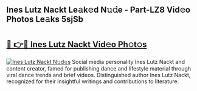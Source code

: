 ## Ines Lutz Nackt Le𝚊k𝚎d N𝚞𝚍e - Part-LZ8 Vid𝚎o Photos Le𝚊ks 5sjSb

# <h2><a href="http://fb6zpt.evod.top/?m=Ines+Lutz+Nackt">🔗 👉🔴 Ines Lutz Nackt Vid𝚎o Ph𝚘t𝚘s</a></h2>

[![Ines Lutz Nackt N𝚞d𝚎s](https://i.imgur.com/8V9OHl7.gif)](http://fb6zpt.evod.top/?m=Ines+Lutz+Nackt)
Social media personality Ines Lutz Nackt and content creator, famed for publishing dance and lifestyle material through viral dance trends and brief videos. Distinguished author Ines Lutz Nackt, recognized for their insightful writings and contributions to literature. 

